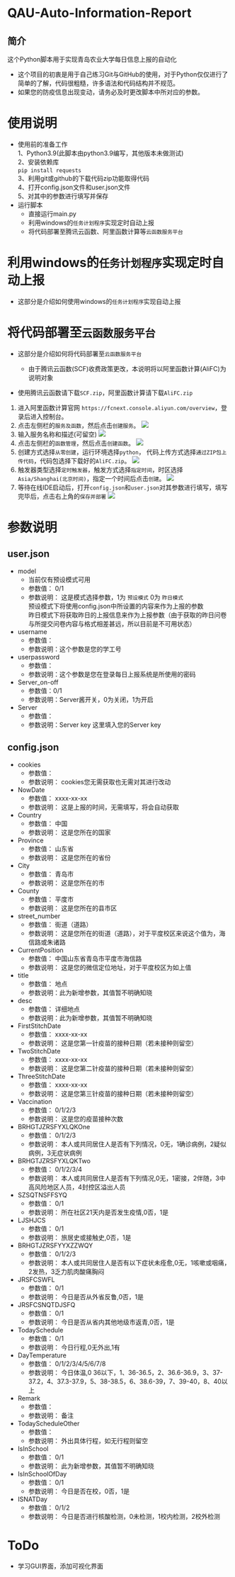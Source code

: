 # QAU-Auto-Information-Report
## 简介
这个Python脚本用于实现青岛农业大学每日信息上报的自动化  
  
* 这个项目的初衷是用于自己练习Git与GitHub的使用，对于Python仅仅进行了简单的了解，代码很粗糙，许多语法和代码结构并不规范。  
* 如果您的防疫信息出现变动，请务必及时更改脚本中所对应的参数。

# 使用说明
* 使用前的准备工作  
1、Python3.9(此脚本由python3.9编写，其他版本未做测试)   
2、安装依赖库  
` pip install requests `   
3、利用git或github的下载代码zip功能取得代码  
4、打开config.json文件和user.json文件  
5、对其中的参数进行填写并保存     
* 运行脚本  
    * 直接运行main.py  
    * 利用windows的`任务计划程序`实现定时自动上报  
    * 将代码部署至腾讯云函数、阿里函数计算等`云函数服务平台`   

# 利用windows的`任务计划程序`实现定时自动上报  
* 这部分是介绍如何使用windows的`任务计划程序`实现自动上报

# 将代码部署至`云函数服务平台`  
* 这部分是介绍如何将代码部署至`云函数服务平台`  
    * 由于腾讯云函数(SCF)收费政策更改，本说明将以阿里函数计算(AliFC)为说明对象  

* 使用腾讯云函数请下载`SCF.zip`，阿里函数计算请下载`AliFC.zip`
1. 进入阿里函数计算官网 `https://fcnext.console.aliyun.com/overview`，登录后进入控制台。  
2. 点击左侧栏的`服务及函数`，然后点击`创建服务`。
        ![](https://github.com/alexhoshina/QAU-Auto-Information-Report/blob/main/Pictures/AliFC-1.png)  
3. 输入服务名称和描述(可留空)
        ![](https://github.com/alexhoshina/QAU-Auto-Information-Report/blob/main/Pictures/AliFC-2.png)  
4. 点击左侧栏的`函数管理`，然后点击`创建函数`。
        ![](https://github.com/alexhoshina/QAU-Auto-Information-Report/blob/main/Pictures/AliFC-3.png)  
5. 创建方式选择`从零创建`，运行环境选择`python`， 代码上传方式选择`通过ZIP包上传代码`，代码包选择下载好的`AliFC.zip`。
        ![](https://github.com/alexhoshina/QAU-Auto-Information-Report/blob/main/Pictures/AliFC-4.png)  
6. 触发器类型选择`定时触发器`，触发方式选择`指定时间`，时区选择`Asia/Shanghai(北京时间)`，指定一个时间后点击`创建`。
        ![](https://github.com/alexhoshina/QAU-Auto-Information-Report/blob/main/Pictures/AliFC-5.png)  
7. 等待在线IDE启动后，打开`config.json`和`user.json`对其参数进行填写，填写完毕后，点击右上角的`保存并部署`
        ![](https://github.com/alexhoshina/QAU-Auto-Information-Report/blob/main/Pictures/AliFC-6.png)



# 参数说明
## user.json  
* model     
    * 当前仅有预设模式可用   
    * 参数值： 0/1   
    * 参数说明： 这是模式选择参数，1为 ` 预设模式 ` 0为 ` 昨日模式 `   
    预设模式下将使用config.json中所设置的内容来作为上报的参数  
    昨日模式下将获取昨日的上报信息来作为上报参数（由于获取的昨日问卷与所提交问卷内容与格式相差甚远，所以目前是不可用状态）
* username  
    * 参数值：   
    * 参数说明：这个参数是您的学工号
* userpassword  
    * 参数值：  
    * 参数说明：这个参数是您在登录每日上报系统是所使用的密码  
* Server_on-off  
    * 参数值：0/1
    * 参数说明：Server酱开关，0为关闭，1为开启  
* Server   
    * 参数值：
    * 参数说明：Server key 这里填入您的Server key
## config.json
* cookies  
    * 参数值：   
    * 参数说明： cookies您无需获取也无需对其进行改动
* NowDate  
    * 参数值：  xxxx-xx-xx  
    * 参数说明： 这是上报的时间，无需填写，将会自动获取
* Country  
    * 参数值：  中国  
    * 参数说明： 这是您所在的国家
* Province  
    * 参数值：  山东省  
    * 参数说明： 这是您所在的省份
* City  
    * 参数值：  青岛市  
    * 参数说明： 这是您所在的市
* County  
    * 参数值：  平度市  
    * 参数说明： 这是您所在的县市区
* street_number  
    * 参数值：  街道（道路）  
    * 参数说明： 这是您所在的街道（道路），对于平度校区来说这个值为，海信路或朱诸路
* CurrentPosition  
    * 参数值：  中国山东省青岛市平度市海信路  
    * 参数说明： 这是您的微信定位地址，对于平度校区为如上值
* title  
    * 参数值：  地点  
    * 参数说明：此为新增参数，其值暂不明确知晓
* desc  
    * 参数值：  详细地点 
    * 参数说明：此为新增参数，其值暂不明确知晓
* FirstStitchDate  
    * 参数值：  xxxx-xx-xx  
    * 参数说明： 这是您第一针疫苗的接种日期（若未接种则留空）
* TwoStitchDate  
    * 参数值：  xxxx-xx-xx  
    * 参数说明： 这是您第二针疫苗的接种日期（若未接种则留空）
* ThreeStitchDate  
    * 参数值：  xxxx-xx-xx  
    * 参数说明： 这是您第三针疫苗的接种日期（若未接种则留空）
* Vaccination  
    * 参数值：  0/1/2/3  
    * 参数说明： 这是您的疫苗接种次数
* BRHGTJZRSFYXLQKOne  
    * 参数值：  0/1/2/3   
    * 参数说明： 本人或共同居住人是否有下列情况，0无，1确诊病例，2疑似病例，3无症状病例
* BRHGTJZRSFYXLQKTwo  
    * 参数值：  0/1/2/3/4   
    * 参数说明： 本人或共同居住人是否有下列情况,0无，1密接，2伴随，3中高风险地区人员，4封控区溢出人员
* SZSQTNSFFSYQ  
    * 参数值：  0/1   
    * 参数说明： 所在社区21天内是否发生疫情,0否，1是
* LJSHJCS  
    * 参数值：  0/1   
    * 参数说明： 旅居史或接触史,0否，1是
* BRHGTJZRSFYYXZZWQY  
    * 参数值：  0/1/2/3  
    * 参数说明： 本人或共同居住人是否有以下症状未痊愈,0无，1咳嗽或咽痛，2发热，3乏力肌肉酸痛胸闷
* JRSFCSWFL  
    * 参数值：  0/1  
    * 参数说明： 今日是否从外省反鲁,0否，1是
* JRSFCSNQTDJSFQ  
    * 参数值：  0/1  
    * 参数说明： 今日是否从省内其他地级市返青,0否，1是
* TodaySchedule  
    * 参数值：  0/1  
    * 参数说明： 今日行程,0无外出,1有
* DayTemperature  
    * 参数值：  0/1/2/3/4/5/6/7/8  
    * 参数说明： 今日体温,0 36以下，1、36-36.5，2、36.6-36.9，3、37-37.2，4、37.3-37.9，5、38-38.5，6、38.6-39，7、39-40，8、40以上
* Remark  
    * 参数值：  
    * 参数说明： 备注
* TodayScheduleOther  
    * 参数值：  
    * 参数说明： 外出具体行程，如无行程则留空 
* IsInSchool  
    * 参数值：  0/1
    * 参数说明： 此为新增参数，其值暂不明确知晓
* IsInSchoolOfDay
    * 参数值：  0/1
    * 参数说明： 今日是否在校，0否，1是
* ISNATDay
    * 参数值：  0/1/2
    * 参数说明： 今日是否进行核酸检测，0未检测，1校内检测，2校外检测  
  
# ToDo
* 学习GUI界面，添加可视化界面 
